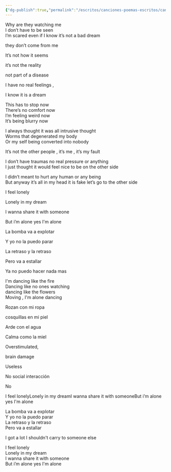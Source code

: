 ```yaml
---
{"dg-publish":true,"permalink":"/escritos/canciones-poemas-escritos/canciones-poemas-escritos/seen/"}
---
```


Why are they watching me  
I don’t have to be seen  
I’m scared even if I know it’s not a bad dream

they don’t come from me

  

  

It’s not how it seems

it’s not the reality

not part of a disease

I have no real feelings ,

I know it is a dream

  

This has to stop now  
There’s no comfort now  
I’m feeling weird now  
It’s being blurry now

  

  

I always thought it was all intrusive thought  
Worms that degenerated my body  
Or my self being converted into nobody

  

  
It’s not the other people , it’s me , it’s my fault

I don’t have traumas no real pressure or anything  
I just thought it would feel nice to be on the other side  

  

  

I didn’t meant to hurt any human or any being  
But anyway it’s all in my head it is fake let’s go to the other side

  

I feel lonely

Lonely in my dream

I wanna share it with someone

But i’m alone yes I'm alone

La bomba va a explotar

Y yo no la puedo parar

La retraso y la retraso

Pero va a estallar

Ya no puedo hacer nada mas

  

I'm dancing like the fire  
Dancing like no ones watching  
dancing like the flowers  
Moving , I'm alone dancing

Rozan con mi ropa

cosquillas en mi piel

Arde con el agua

Calma como la miel

  

Overstimulated,

brain damage

Useless

No social interacción

No

  

  

I feel lonelyLonely in my dreamI wanna share it with someoneBut i’m alone yes I'm alone

La bomba va a explotar  
Y yo no la puedo parar  
La retraso y la retraso  
Pero va a estallar

  

I got a lot I shouldn't carry to someone else

  

I feel lonely  
Lonely in my dream  
I wanna share it with someone  
But i’m alone yes I'm alone